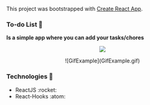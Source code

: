This project was bootstrapped with [Create React App](https://github.com/facebook/create-react-app).

### To-do List :blue_book:
**Is a simple app where you can add your tasks/chores**

<p align="center">
    <img src="https://img.shields.io/badge/Netlify-00C7B7?logo=netlify&style=for-the-badge&logoColor=white" />
</p>

<p align="center">
    ![GifExample](GifExample.gif)
</p>

### Technologies :rocket:

<ul>
    <li>ReactJS :rocket:</li>
    <li>React-Hooks :atom:</li>
</ul>